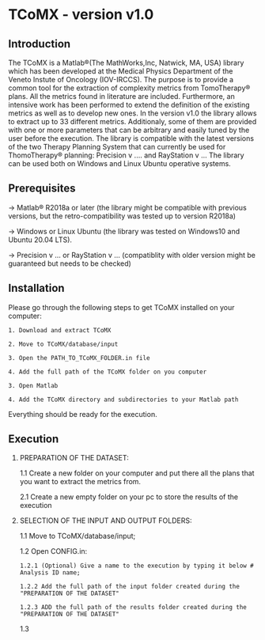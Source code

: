 # TCoMX - version v1.0

## Introduction
The TCoMX is a Matlab®(The MathWorks,Inc, Natwick, MA, USA) library which has been developed at the Medical Physics Department of the Veneto Instute of Oncology (IOV-IRCCS). The purpose is to provide a common tool for the extraction of complexity metrics from TomoTherapy® plans. All the metrics found in literature are included. Furthermore, an intensive work has been performed to extend the definition of the existing metrics as well as to develop new ones. 
In the version v1.0 the library allows to extract up to 33 different metrics. Additionaly, 
some of them are provided with one or more parameters that can be arbitrary and easily tuned by the user before the execution.
The library is compatible with the latest versions of the two Therapy Planning System that can currently be used for ThomoTherapy® planning: Precision v .... and RayStation v ...
The library can be used both on Windows and Linux Ubuntu operative systems.

## Prerequisites
-> Matlab® R2018a or later (the library might be compatible with previous versions, but the retro-compatibility was tested up to version R2018a)

-> Windows or Linux Ubuntu (the library was tested on Windows10 and Ubuntu 20.04 LTS).

-> Precision v ... or RayStation v ... (compatiblity with older version might be guaranteed but needs to be checked)

## Installation
Please go through the following steps to get TCoMX installed on your computer:

	1. Download and extract TCoMX
	
	2. Move to TCoMX/database/input
	
	3. Open the PATH_TO_TCoMX_FOLDER.in file
	
	4. Add the full path of the TCoMX folder on you computer
	
	3. Open Matlab
	
	4. Add the TCoMX directory and subdirectories to your Matlab path


Everything should be ready for the execution.

## Execution
1. PREPARATION OF THE DATASET:

    1.1 Create a new folder on your computer and put there all the plans that you want to extract the metrics from.
	
    2.1 Create a new empty folder on your pc to store the results of the execution
	
	
2. SELECTION OF THE INPUT AND OUTPUT FOLDERS:

    1.1 Move to TCoMX/database/input;
	
    1.2 Open CONFIG.in:
	
       1.2.1 (Optional) Give a name to the execution by typing it below # Analysis ID name;
	
       1.2.2 Add the full path of the input folder created during the "PREPARATION OF THE DATASET"
		
       1.2.3 ADD the full path of the results folder created during the "PREPARATION OF THE DATASET"
		
		
		
		
		
	
	1.3 
